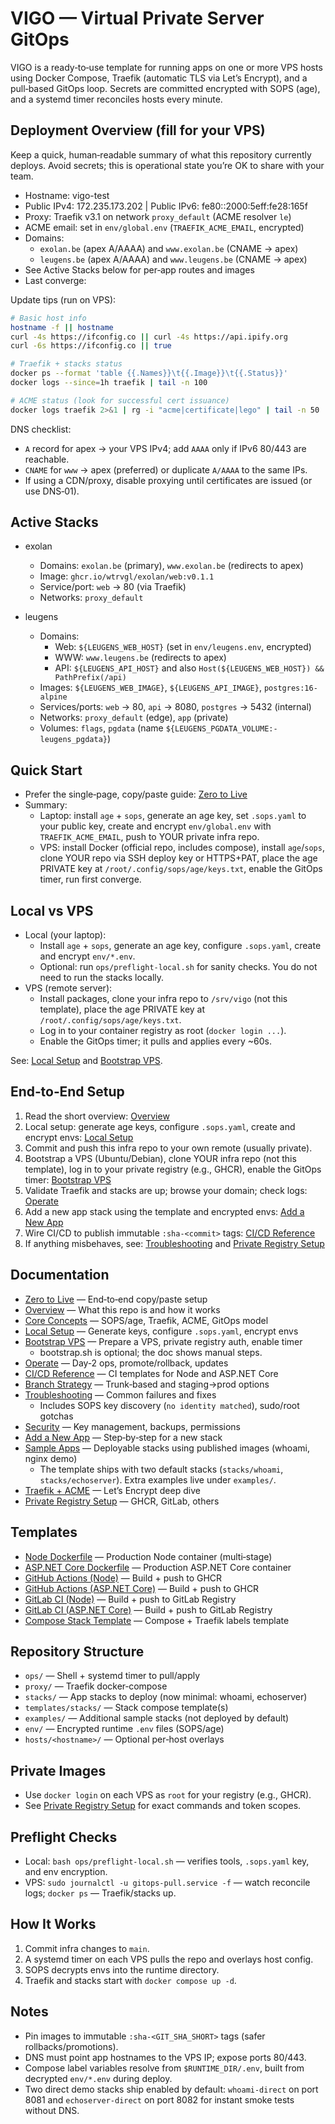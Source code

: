 # VIGO — Virtual Private Server GitOps

VIGO is a ready‑to‑use template for running apps on one or more VPS hosts using Docker Compose, Traefik (automatic TLS via Let’s Encrypt), and a pull‑based GitOps loop. Secrets are committed encrypted with SOPS (age), and a systemd timer reconciles hosts every minute.

## Deployment Overview (fill for your VPS)

Keep a quick, human‑readable summary of what this repository currently deploys. Avoid secrets; this is operational state you’re OK to share with your team.

- Hostname: vigo-test
- Public IPv4: 172.235.173.202  |  Public IPv6: fe80::2000:5eff:fe28:165f
- Proxy: Traefik v3.1 on network `proxy_default` (ACME resolver `le`)
- ACME email: set in `env/global.env` (`TRAEFIK_ACME_EMAIL`, encrypted)
 - Domains: 
   - `exolan.be` (apex A/AAAA) and `www.exolan.be` (CNAME → apex)
   - `leugens.be` (apex A/AAAA) and `www.leugens.be` (CNAME → apex)
 - See Active Stacks below for per‑app routes and images
- Last converge: <timestamp or note from gitops logs>

Update tips (run on VPS):

```bash
# Basic host info
hostname -f || hostname
curl -4s https://ifconfig.co || curl -4s https://api.ipify.org
curl -6s https://ifconfig.co || true

# Traefik + stacks status
docker ps --format 'table {{.Names}}\t{{.Image}}\t{{.Status}}'
docker logs --since=1h traefik | tail -n 100

# ACME status (look for successful cert issuance)
docker logs traefik 2>&1 | rg -i "acme|certificate|lego" | tail -n 50
```

DNS checklist:

- `A` record for apex → your VPS IPv4; add `AAAA` only if IPv6 80/443 are reachable.
- `CNAME` for `www` → apex (preferred) or duplicate `A/AAAA` to the same IPs.
- If using a CDN/proxy, disable proxying until certificates are issued (or use DNS‑01).

## Active Stacks

- exolan
  - Domains: `exolan.be` (primary), `www.exolan.be` (redirects to apex)
  - Image: `ghcr.io/wtrvgl/exolan/web:v0.1.1`
  - Service/port: `web` → 80 (via Traefik)
  - Networks: `proxy_default`

- leugens
  - Domains:
    - Web: `${LEUGENS_WEB_HOST}` (set in `env/leugens.env`, encrypted)
    - WWW: `www.leugens.be` (redirects to apex)
    - API: `${LEUGENS_API_HOST}` and also `Host(${LEUGENS_WEB_HOST}) && PathPrefix(/api)`
  - Images: `${LEUGENS_WEB_IMAGE}`, `${LEUGENS_API_IMAGE}`, `postgres:16-alpine`
  - Services/ports: `web` → 80, `api` → 8080, `postgres` → 5432 (internal)
  - Networks: `proxy_default` (edge), `app` (private)
  - Volumes: `flags`, `pgdata` (name `${LEUGENS_PGDATA_VOLUME:-leugens_pgdata}`)

## Quick Start
- Prefer the single‑page, copy/paste guide: [Zero to Live](docs/00-zero-to-live.md)
- Summary:
  - Laptop: install `age` + `sops`, generate an age key, set `.sops.yaml` to your public key, create and encrypt `env/global.env` with `TRAEFIK_ACME_EMAIL`, push to YOUR private infra repo.
  - VPS: install Docker (official repo, includes compose), install `age`/`sops`, clone YOUR repo via SSH deploy key or HTTPS+PAT, place the age PRIVATE key at `/root/.config/sops/age/keys.txt`, enable the GitOps timer, run first converge.

## Local vs VPS
- Local (your laptop):
  - Install `age` + `sops`, generate an age key, configure `.sops.yaml`, create and encrypt `env/*.env`.
  - Optional: run `ops/preflight-local.sh` for sanity checks. You do not need to run the stacks locally.
- VPS (remote server):
  - Install packages, clone your infra repo to `/srv/vigo` (not this template), place the age PRIVATE key at `/root/.config/sops/age/keys.txt`.
  - Log in to your container registry as root (`docker login ...`).
  - Enable the GitOps timer; it pulls and applies every ~60s.

See: [Local Setup](docs/02-setup-local.md) and [Bootstrap VPS](docs/03-bootstrap-vps.md).

## End‑to‑End Setup
1) Read the short overview: [Overview](docs/00-overview.md)
2) Local setup: generate age keys, configure `.sops.yaml`, create and encrypt envs: [Local Setup](docs/02-setup-local.md)
3) Commit and push this infra repo to your own remote (usually private).
4) Bootstrap a VPS (Ubuntu/Debian), clone YOUR infra repo (not this template), log in to your private registry (e.g., GHCR), enable the GitOps timer: [Bootstrap VPS](docs/03-bootstrap-vps.md)
5) Validate Traefik and stacks are up; browse your domain; check logs: [Operate](docs/04-operate.md)
6) Add a new app stack using the template and encrypted envs: [Add a New App](docs/howto-new-app.md)
7) Wire CI/CD to publish immutable `:sha-<commit>` tags: [CI/CD Reference](docs/05-ci-cd.md)
8) If anything misbehaves, see: [Troubleshooting](docs/06-troubleshooting.md) and [Private Registry Setup](docs/registry.md)

## Documentation
- [Zero to Live](docs/00-zero-to-live.md) — End‑to‑end copy/paste setup
- [Overview](docs/00-overview.md) — What this repo is and how it works
- [Core Concepts](docs/01-concepts.md) — SOPS/age, Traefik, ACME, GitOps model
- [Local Setup](docs/02-setup-local.md) — Generate keys, configure `.sops.yaml`, encrypt envs
- [Bootstrap VPS](docs/03-bootstrap-vps.md) — Prepare a VPS, private registry auth, enable timer
  - bootstrap.sh is optional; the doc shows manual steps.
- [Operate](docs/04-operate.md) — Day‑2 ops, promote/rollback, updates
- [CI/CD Reference](docs/05-ci-cd.md) — CI templates for Node and ASP.NET Core
- [Branch Strategy](docs/08-branching.md) — Trunk‑based and staging→prod options
- [Troubleshooting](docs/06-troubleshooting.md) — Common failures and fixes
  - Includes SOPS key discovery (`no identity matched`), sudo/root gotchas
- [Security](docs/07-security.md) — Key management, backups, permissions
- [Add a New App](docs/howto-new-app.md) — Step‑by‑step for a new stack
- [Sample Apps](docs/sample-apps.md) — Deployable stacks using published images (whoami, nginx demo)
  - The template ships with two default stacks (`stacks/whoami`, `stacks/echoserver`). Extra examples live under `examples/`.
- [Traefik + ACME](docs/traefik-acme.md) — Let’s Encrypt deep dive
- [Private Registry Setup](docs/registry.md) — GHCR, GitLab, others

## Templates
- [Node Dockerfile](templates/apps/node/Dockerfile) — Production Node container (multi‑stage)
- [ASP.NET Core Dockerfile](templates/apps/dotnet/Dockerfile) — Production ASP.NET Core container
- [GitHub Actions (Node)](templates/ci/github-actions-node.yml) — Build + push to GHCR
- [GitHub Actions (ASP.NET Core)](templates/ci/github-actions-dotnet.yml) — Build + push to GHCR
- [GitLab CI (Node)](templates/ci/gitlab-ci-node.yml) — Build + push to GitLab Registry
- [GitLab CI (ASP.NET Core)](templates/ci/gitlab-ci-dotnet.yml) — Build + push to GitLab Registry
- [Compose Stack Template](templates/stacks/_template/docker-compose.yml) — Compose + Traefik labels template

## Repository Structure
- `ops/` — Shell + systemd timer to pull/apply
- `proxy/` — Traefik docker‑compose
- `stacks/` — App stacks to deploy (now minimal: whoami, echoserver)
- `templates/stacks/` — Stack compose template(s)
- `examples/` — Additional sample stacks (not deployed by default)
- `env/` — Encrypted runtime `.env` files (SOPS/age)
- `hosts/<hostname>/` — Optional per‑host overlays

## Private Images
- Use `docker login` on each VPS as `root` for your registry (e.g., GHCR).
- See [Private Registry Setup](docs/registry.md) for exact commands and token scopes.

## Preflight Checks
- Local: `bash ops/preflight-local.sh` — verifies tools, `.sops.yaml` key, and env encryption.
- VPS: `sudo journalctl -u gitops-pull.service -f` — watch reconcile logs; `docker ps` — Traefik/stacks up.

## How It Works
1) Commit infra changes to `main`.
2) A systemd timer on each VPS pulls the repo and overlays host config.
3) SOPS decrypts envs into the runtime directory.
4) Traefik and stacks start with `docker compose up -d`.

## Notes
- Pin images to immutable `:sha-<GIT_SHA_SHORT>` tags (safer rollbacks/promotions).
- DNS must point app hostnames to the VPS IP; expose ports 80/443.
- Compose label variables resolve from `$RUNTIME_DIR/.env`, built from decrypted `env/*.env` during deploy.
- Two direct demo stacks ship enabled by default: `whoami-direct` on port 8081 and `echoserver-direct` on port 8082 for instant smoke tests without DNS.
